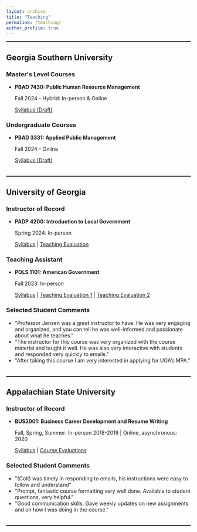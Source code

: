 ```yaml
---
layout: archive
title: "Teaching"
permalink: /teaching/
author_profile: true
---
```

<style>
    .teaching-section {
        border-bottom: 2px solid #000; /* Add solid border at the bottom of each teaching section */
        margin-bottom: 20px; /* Add some space between sections */
        padding-bottom: 20px; /* Add padding at the bottom for better spacing */
    }
    .black-line {
        border-bottom: 2px solid #000; /* Add solid black line */
        margin-bottom: 20px; /* Add some space below the line */
    }
</style>
<div class="black-line"></div>

<div class="teaching-section">
    <h2>Georgia Southern University</h2>
    <div class="teaching-subsection">
        <h3>Master's Level Courses</h3>
        <ul>
            <li>
                <strong>PBAD 7430: Public Human Resource Management</strong>
                <p>Fall 2024 - Hybrid: In-person & Online </p>
                <a href="/files/PBAD7430_Public_HR_Jensen.pdf">Syllabus (Draft)</a> 
            </li>
        </ul>
    </div>
     <div class="teaching-subsection">
        <h3>Undergraduate Courses</h3>
        <ul>
            <li>
                <strong>PBAD 3331: Applied Public Management</strong>
                <p>Fall 2024 - Online</p>
                <a href="/files/PBAD3331_Applied_Pub_MGMT_Jensen.pdf">Syllabus (Draft)</a> 
            </li>
        </ul>
    </div>
 </div>

<div class="teaching-section">
    <h2>University of Georgia</h2>
    <div class="teaching-subsection">
        <h3>Instructor of Record</h3>
        <ul>
            <li>
                <strong>PADP 4200: Introduction to Local Government</strong>
                <p>Spring 2024: In-person</p>
                <a href="/files/PADP4200Syllabus.pdf">Syllabus</a> |
                <a href="/files/UGA_Evals_CJ.pdf">Teaching Evaluation</a>
            </li>
        </ul>
    </div>
    <div class="teaching-subsection">
        <h3>Teaching Assistant</h3>
        <ul>
            <li>
                <strong>POLS 1101: American Government</strong>
                <p>Fall 2023: In-person</p>
                <a href="/files/POLS1101Syllabus.pdf">Syllabus</a> |
                <a href="/files/Jensen1101.pdf">Teaching Evaluation 1</a> |
                <a href="/files/Jensen1101_2.pdf">Teaching Evaluation 2</a>
            </li>
        </ul>
    </div>
    <div class="teaching-subsection">
        <h3>Selected Student Comments</h3>
        <ul>
            <li>"Professor Jensen was a great instructor to have. He was very engaging and organized, and you can tell he was well-informed and passionate about what he teaches."</li>
            <li>"The instructor for this course was very organized with the course material and taught it well. He was also very interactive with students and responded very quickly to emails."</li>
            <li>"After taking this course I am very interested in applying for UGA’s MPA."</li>
        </ul>
      </div>
</div>

<div class="teaching-section">
    <h2>Appalachian State University</h2>
    <div class="teaching-subsection">
        <h3>Instructor of Record</h3>
        <ul>
            <li>
                <strong>BUS2001: Business Career Development and Resume Writing</strong>
                <p>Fall, Spring, Summer: In-person 2018-2019 | Online, asynchronous: 2020</p>
                <a href="/files/BUS2001Syllabus.pdf">Syllabus</a> |
                <a href="/files/evaluation.pdf">Course Evaluations</a>
            </li>
        </ul>
    </div>
    <div class="teaching-subsection">
        <h3>Selected Student Comments</h3>
        <ul>
            <li>"(Colt) was timely in responding to emails, his instructions were easy to follow and understand"</li>
            <li>"Prompt, fantastic course formatting very well done. Available to student questions, very helpful."</li>
            <li>"Good communication skills. Gave weekly updates on new assignments and on how I was doing in the course."</li>
        </ul>
    </div>
</div>
